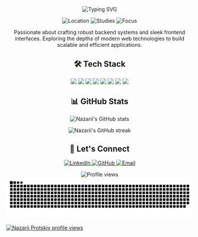 <div align="center">
  <img src="https://readme-typing-svg.demolab.com?font=Fira+Code&pause=1000&color=6E5494&background=FFFFFF00&center=true&vCenter=true&width=435&lines=Hi+there%2C+I'm+Nazarii+Protskiv;Full+Stack+Developer;Always+learning+new+things" alt="Typing SVG" />
</div>

<p align="center">
  <img src="https://img.shields.io/badge/Based%20in-Ukraine-FFD700?style=flat-square" alt="Location" />
  <img src="https://img.shields.io/badge/Study-Computer%20Science-4169E1?style=flat-square" alt="Studies" />
  <img src="https://img.shields.io/badge/Focus-Web%20Development-47A248?style=flat-square" alt="Focus" />
</p>

<p align="center">Passionate about crafting robust backend systems and sleek frontend interfaces. Exploring the depths of modern web technologies to build scalable and efficient applications.</p>

<h2 align="center">🛠 Tech Stack</h2>

<p align="center">
  <img src="https://img.shields.io/badge/-Python-1e415e?style=flat-square&logo=Python&logoColor=ffe66e" />
  <img src="https://img.shields.io/badge/-React-61DAFB?style=flat-square&logo=React&logoColor=black" />
  <img src="https://img.shields.io/badge/-FastAPI-089484?style=flat-square&logo=FastAPI&logoColor=white" />
  <img src="https://img.shields.io/badge/-Flask-2a2123?style=flat-square&logo=Flask&logoColor=white" />
  <img src="https://img.shields.io/badge/-PostgreSQL-336791?style=flat-square&logo=PostgreSQL&logoColor=white" />
  <img src="https://img.shields.io/badge/-MongoDB-47A248?style=flat-square&logo=MongoDB&logoColor=white" />
  <img src="https://img.shields.io/badge/-Docker-2496ED?style=flat-square&logo=Docker&logoColor=white" />
  <img src="https://img.shields.io/badge/-AWS-232F3E?style=flat-square&logo=Amazon-AWS&logoColor=white" />
</p>

<h2 align="center">📊 GitHub Stats</h2>

<p align="center">
  <img src="https://github-readme-stats.vercel.app/api?username=Nazarii1444&show_icons=true&count_private=true&theme=tokyonight&hide_border=true&bg_color=0D1117" alt="Nazarii's GitHub stats" />
</p>

<p align="center">
  <img src="https://github-readme-streak-stats.herokuapp.com/?user=Nazarii1444&theme=tokyonight&hide_border=true&background=0D1117" alt="Nazarii's GitHub streak" />
</p>

<h2 align="center">🤝 Let's Connect</h2>

<p align="center">
  <a href="https://www.linkedin.com/in/nazarii-protskiv/" target="_blank">
    <img src="https://img.shields.io/badge/-LinkedIn-0077B5?style=for-the-badge&logo=Linkedin&logoColor=white" alt="LinkedIn" />
  </a>
  <a href="https://github.com/Nazarii1444" target="_blank">
    <img src="https://img.shields.io/badge/-GitHub-181717?style=for-the-badge&logo=GitHub&logoColor=white" alt="GitHub" />
  </a>
  <a href="mailto:protskivnazarii@gmail.com">
    <img src="https://img.shields.io/badge/-Email-D14836?style=for-the-badge&logo=Gmail&logoColor=white" alt="Email" />
  </a>
</p>

<div align="center">
  <img src="https://komarev.com/ghpvc/?username=Nazarii1444&color=blueviolet&style=flat-square" alt="Profile views" />
</div>

<div align="center">
  <img src="https://raw.githubusercontent.com/Platane/snk/output/github-contribution-grid-snake.svg" alt="Snake animation" />
</div>


[![Nazarii Protskiv profile views](https://u8views.com/api/v1/github/profiles/171423267/views/day-week-month-total-count.svg)](https://u8views.com/github/Nazarii1444)
